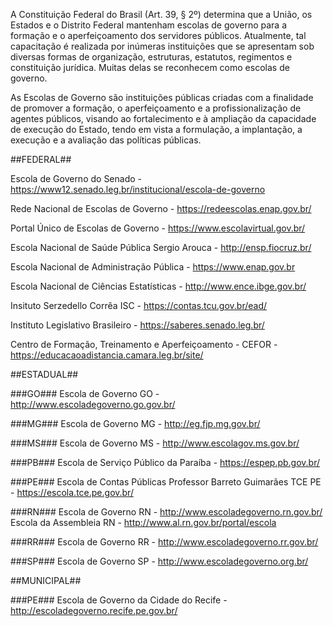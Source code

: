 A Constituição Federal do Brasil (Art. 39, § 2º) determina que a União, os Estados e o Distrito Federal mantenham escolas de governo para a formação e o aperfeiçoamento dos servidores públicos. Atualmente, tal capacitação é realizada por inúmeras instituições que se apresentam sob diversas formas de organização, estruturas, estatutos, regimentos e constituição jurídica.  Muitas delas se reconhecem como escolas de governo.

As Escolas de Governo são instituições públicas criadas com a finalidade de promover a formação, o aperfeiçoamento e a profissionalização de agentes públicos, visando ao fortalecimento e à ampliação da capacidade de execução do Estado, tendo em vista a formulação, a implantação, a execução e a avaliação das políticas públicas.

##FEDERAL##

Escola de Governo do Senado - https://www12.senado.leg.br/institucional/escola-de-governo

Rede Nacional de Escolas de Governo - https://redeescolas.enap.gov.br/

Portal Único de Escolas de Governo - https://www.escolavirtual.gov.br/

Escola Nacional de Saúde Pública Sergio Arouca - http://ensp.fiocruz.br/

Escola Nacional de Administração Pública - https://www.enap.gov.br

Escola Nacional de Ciências Estatísticas - http://www.ence.ibge.gov.br/

Insituto Serzedello Corrêa ISC - https://contas.tcu.gov.br/ead/

Instituto Legislativo Brasileiro - https://saberes.senado.leg.br/

Centro de Formação, Treinamento e Aperfeiçoamento - CEFOR - https://educacaoadistancia.camara.leg.br/site/

##ESTADUAL##

###GO###
Escola de Governo GO - http://www.escoladegoverno.go.gov.br/

###MG###
Escola de Governo MG - http://eg.fjp.mg.gov.br/

###MS###
Escola de Governo MS - http://www.escolagov.ms.gov.br/

###PB###
Escola de Serviço Público da Paraíba - https://espep.pb.gov.br/

###PE###
Escola de Contas Públicas Professor Barreto Guimarães TCE PE - https://escola.tce.pe.gov.br/

###RN###
Escola de Governo RN - http://www.escoladegoverno.rn.gov.br/
Escola da Assembleia RN - http://www.al.rn.gov.br/portal/escola

###RR###
Escola de Governo RR - http://www.escoladegoverno.rr.gov.br/

###SP###
Escola de Governo SP - http://www.escoladegoverno.org.br/


##MUNICIPAL##

###PE###
Escola de Governo da Cidade do Recife - http://escoladegoverno.recife.pe.gov.br/
